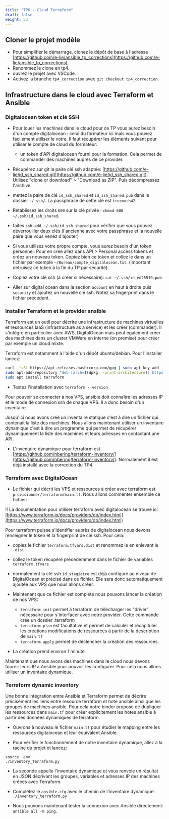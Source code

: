 ```yaml
---
title: "TP6 - Cloud Terraform" 
draft: false
weight: 53
---
```


## Cloner le projet modèle

- Pour simplifier le démarrage, clonez le dépôt de base à l'adresse [https://github.com/e-lie/ansible_tp_corrections](https://github.com/e-lie/ansible_tp_corrections).
- Renommez le clone en tp4.
- ouvrez le projet avec VSCode.
- Activez la branche `tp4_correction` avec `git checkout tp4_correction`. 

## Infrastructure dans le cloud avec Terraform et Ansible


### Digitalocean token et clé SSH

- Pour louer les machines dans le cloud pour ce TP vous aurez besoin d'un compte digitalocean : celui du formateur ici mais vous pouvez facilement utiliser le votre. Il faut récupérer les éléments suivant pour utiliser le compte de cloud du formateur:
    - un token d'API digitalocean fourni pour la formation. Cela permet de commander des machines auprès de ce provider.


- Récupérez sur git la paire clé ssh adaptée: [https://github.com/e-lie/id_ssh_shared.git](https://github.com/e-lie/id_ssh_shared.git). Utilisez "clone or download" > "Download as ZIP". Puis décompressez l'archive.
- mettez la paire de clé `id_ssh_shared` et `id_ssh_shared.pub` dans le dossier `~/.ssh/`. La passphrase de cette clé est `trucmuch42`.
- Rétablissez les droits `600` sur la clé privée : `chmod 600 ~/.ssh/id_ssh_shared`.
- faites `ssh-add ~/.ssh/id_ssh_shared` pour vérifier que vous pouvez déverrouiller deux clés (l'ancienne avec votre passphrase et la nouvelle paire que vous venez d'ajouter)

- Si vous utilisez votre propre compte, vous aurez besoin d'un token personnel. Pour en crée allez dans API > Personal access tokens et créez un nouveau token. Copiez bien ce token et collez le dans un fichier par exemple `~/Bureau/compte_digitalocean.txt`. (important détruisez ce token à la fin du TP par sécurité).

- Copiez votre clé ssh (à créer si nécessaire): `cat ~/.ssh/id_ed25519.pub`
- Aller sur digital ocean dans la section `account` en haut à droite puis `security` et ajoutez un nouvelle clé ssh. Notez sa fingerprint dans le fichier précédent.


### Installer Terraform et le provider ansible

Terraform est un outil pour décrire une infrastructure de machines virtuelles et ressources IaaS (infrastructure as a service) et les créer (commander). Il s'intègre en particulier avec AWS, DigitalOcean mais peut également créer des machines dans un cluster VMWare en interne (on premise) pour créer par exemple un cloud mixte.

Terraform est notamment à l'aide d'un dépôt ubuntu/debian. Pour l'installer lancez:

```bash
curl -fsSL https://apt.releases.hashicorp.com/gpg | sudo apt-key add -
sudo apt-add-repository "deb [arch=$(dpkg --print-architecture)] https://apt.releases.hashicorp.com $(lsb_release -cs) main"
sudo apt install terraform
```

- Testez l'installation avec `terraform --version`

Pour pouvoir se connecter à nos VPS, ansible doit connaître les adresses IP et le mode de connexion ssh de chaque VPS. Il a donc besoin d'un inventaire.

Jusqu'ici nous avons créé un inventaire statique c'est à dire un fichier qui contenait la liste des machines. Nous allons maintenant utiliser un inventaire dynamique c'est à dire un programme qui permet de récupérer dynamiquement la liste des machines et leurs adresses en contactant une API.

- L'inventaire dynamique pour terraform est [https://github.com/nbering/terraform-inventory/](https://github.com/nbering/terraform-inventory/). Normalement il est déjà installé avec la correction du TP4.

### Terraform avec DigitalOcean

- Le fichier qui décrit les VPS et ressources à créer avec terraform est `provisionner/terraform/main.tf`. Nous allons commenter ensemble ce fichier:

!! La documentation pour utiliser terraform avec digitalocean se trouve ici [https://www.terraform.io/docs/providers/do/index.html](https://www.terraform.io/docs/providers/do/index.html)

Pour terraform puisse s'identifier auprès de digitalocean nous devons renseigner le token et la fingerprint de clé ssh. Pour cela:

- copiez le fichier `terraform.tfvars.dist` et renommez le en enlevant le `.dist`
- collez le token récupéré précédemment dans le fichier de variables `terraform.tfvars`
- normalement la clé ssh `id_stagiaire` est déjà configuré au niveau de DigitalOcean et précisé dans ce fichier. Elle sera donc automatiquement ajoutée aux VPS que nous allons créer.

- Maintenant que ce fichier est complété nous pouvons lancer la création de nos VPS:
  - `terraform init` permet à terraform de télécharger les "driver" nécessaire pour s'interfacer avec notre provider. Cette commande crée un dossier .terraform
  - `terraform plan` est facultative et permet de calculer et récapituler les créations modifications de ressources à partir de la description de `main.tf`
  - `terraform apply` permet de déclencher la création des ressources.

- La création prend environ 1 minute.

Maintenant que nous avons des machines dans le cloud nous devons fournir leurs IP à Ansible pour pouvoir les configurer. Pour cela nous allons utiliser un inventaire dynamique.

### Terraform dynamic inventory

Une bonne intégration entre Ansible et Terraform permet de décrire précisément les liens entre resource terraform et hote ansible ainsi que les groupes de machines ansible. Pour cela notre binder propose de dupliquer les ressources dans `main.tf` pour créer explicitement les hotes ansible à partir des données dynamiques de terraform.

- Ouvrons à nouveau le fichier `main.tf` pour étudier le mapping entre les ressources digitalocean et leur équivalent Ansible.

- Pour vérifier le fonctionnement de notre inventaire dynamique, allez à la racine du projet et lancez:

```
source .env
./inventory_terraform.py
```

- La seconde appelle l'inventaire dynamique et vous renvoie un résultat en JSON décrivant les groupes, variables et adresses IP des machines créées avec Terraform.

- Complétez le `ansible.cfg` avec le chemin de l'inventaire dynamique: `./inventory_terraform.py`

- Nous pouvons maintenant tester la connexion avec Ansible directement: `ansible all -m ping`.
